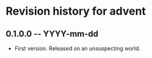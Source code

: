 # Revision history for advent

## 0.1.0.0 -- YYYY-mm-dd

* First version. Released on an unsuspecting world.
